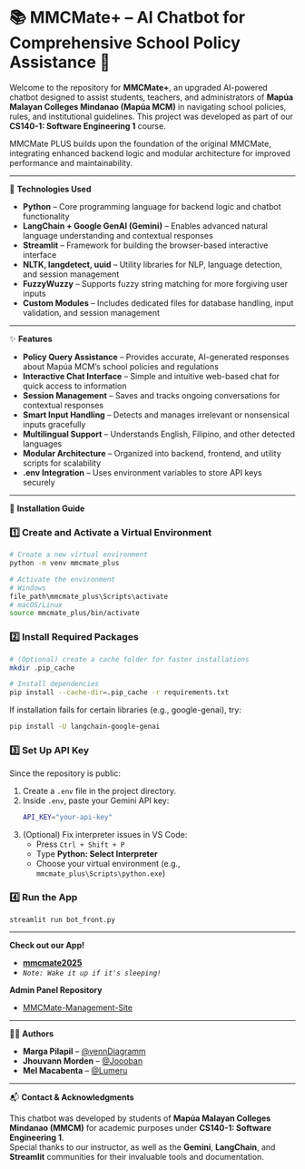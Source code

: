 # 📚 MMCMate+ – AI Chatbot for Comprehensive School Policy Assistance 🤖

Welcome to the repository for **MMCMate+**, an upgraded AI-powered chatbot designed to assist students, teachers, and administrators of **Mapúa Malayan Colleges Mindanao (Mapúa MCM)** in navigating school policies, rules, and institutional guidelines. This project was developed as part of our **CS140-1: Software Engineering 1** course.

MMCMate PLUS builds upon the foundation of the original MMCMate, integrating enhanced backend logic and modular architecture for improved performance and maintainability.

---

🧠 **Technologies Used**

- **Python** – Core programming language for backend logic and chatbot functionality  
- **LangChain + Google GenAI (Gemini)** – Enables advanced natural language understanding and contextual responses  
- **Streamlit** – Framework for building the browser-based interactive interface  
- **NLTK, langdetect, uuid** – Utility libraries for NLP, language detection, and session management  
- **FuzzyWuzzy** – Supports fuzzy string matching for more forgiving user inputs  
- **Custom Modules** – Includes dedicated files for database handling, input validation, and session management

---

✨ **Features**

- **Policy Query Assistance** – Provides accurate, AI-generated responses about Mapúa MCM’s school policies and regulations  
- **Interactive Chat Interface** – Simple and intuitive web-based chat for quick access to information  
- **Session Management** – Saves and tracks ongoing conversations for contextual responses  
- **Smart Input Handling** – Detects and manages irrelevant or nonsensical inputs gracefully  
- **Multilingual Support** – Understands English, Filipino, and other detected languages  
- **Modular Architecture** – Organized into backend, frontend, and utility scripts for scalability  
- **.env Integration** – Uses environment variables to store API keys securely  

---

🚀 **Installation Guide**

### 1️⃣ Create and Activate a Virtual Environment
```bash
# Create a new virtual environment
python -m venv mmcmate_plus

# Activate the environment
# Windows
file_path\mmcmate_plus\Scripts\activate
# macOS/Linux
source mmcmate_plus/bin/activate
```

### 2️⃣ Install Required Packages
```bash
# (Optional) create a cache folder for faster installations
mkdir .pip_cache

# Install dependencies
pip install --cache-dir=.pip_cache -r requirements.txt
```

If installation fails for certain libraries (e.g., google-genai), try:
```bash
pip install -U langchain-google-genai
```

### 3️⃣ Set Up API Key
Since the repository is public:
1. Create a `.env` file in the project directory.  
2. Inside `.env`, paste your Gemini API key:
   ```bash
   API_KEY="your-api-key"
   ```
3. (Optional) Fix interpreter issues in VS Code:
   - Press `Ctrl + Shift + P`
   - Type **Python: Select Interpreter**
   - Choose your virtual environment (e.g., `mmcmate_plus\Scripts\python.exe`)

### 4️⃣ Run the App
```bash
streamlit run bot_front.py
```

---

**Check out our App!**
- [**mmcmate2025**](https://mmcmate2025.streamlit.app/)
- *`Note: Wake it up if it's sleeping!`*

**Admin Panel Repository**
- [MMCMate-Management-Site](https://github.com/Joooban/MMCMate-Management-Site)

---

👩‍💻 **Authors**
- **Marga Pilapil** – [@vennDiagramm](https://github.com/vennDiagramm)  
- **Jhouvann Morden** – [@Joooban](https://github.com/Joooban)  
- **Mel Macabenta** – [@Lumeru](https://github.com/Lumeru)

---

📬 **Contact & Acknowledgments**

This chatbot was developed by students of **Mapúa Malayan Colleges Mindanao (MMCM)** for academic purposes under **CS140-1: Software Engineering 1**.  
Special thanks to our instructor, as well as the **Gemini**, **LangChain**, and **Streamlit** communities for their invaluable tools and documentation.
